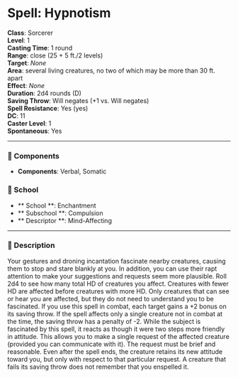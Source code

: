 
# Spell: Hypnotism
**Class**: Sorcerer  
**Level**: 1  
**Casting Time**: 1 round  
**Range**: close (25 + 5 ft./2 levels)  
**Target**: _None_  
**Area**: several living creatures, no two of which may be more than 30 ft. apart  
**Effect**: _None_  
**Duration**: 2d4 rounds (D)  
**Saving Throw**: Will negates (+1 vs. Will negates)  
**Spell Resistance**: Yes (yes)  
**DC**: 11  
**Caster Level**: 1  
**Spontaneous**: Yes

---

### 🔮 Components
- **Components**: Verbal, Somatic

### 🏫 School
- ** School **: Enchantment
- ** Subschool **: Compulsion
- ** Descriptor **: Mind-Affecting
---

### 📜 Description
Your gestures and droning incantation fascinate nearby creatures, causing them to stop and stare blankly at you. In addition, you can use their rapt attention to make your suggestions and requests seem more plausible. Roll 2d4 to see how many total HD of creatures you affect. Creatures with fewer HD are affected before creatures with more HD. Only creatures that can see or hear you are affected, but they do not need to understand you to be fascinated. If you use this spell in combat, each target gains a +2 bonus on its saving throw. If the spell affects only a single creature not in combat at the time, the saving throw has a penalty of -2. While the subject is fascinated by this spell, it reacts as though it were two steps more friendly in attitude. This allows you to make a single request of the affected creature (provided you can communicate with it). The request must be brief and reasonable. Even after the spell ends, the creature retains its new attitude toward you, but only with respect to that particular request. A creature that fails its saving throw does not remember that you enspelled it.
